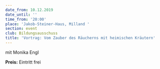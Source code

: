 ```yaml
---
date_from: 10.12.2019
date_until: ''
time_from: '20:00'
place: 'Jakob-Steiner-Haus, Milland '
section: event
club: Bildungsausschuss
title: 'Vortrag: Vom Zauber des Räucherns mit heimischen Kräutern'
---
```

mit Monika Engl



**Preis:** Eintritt frei
